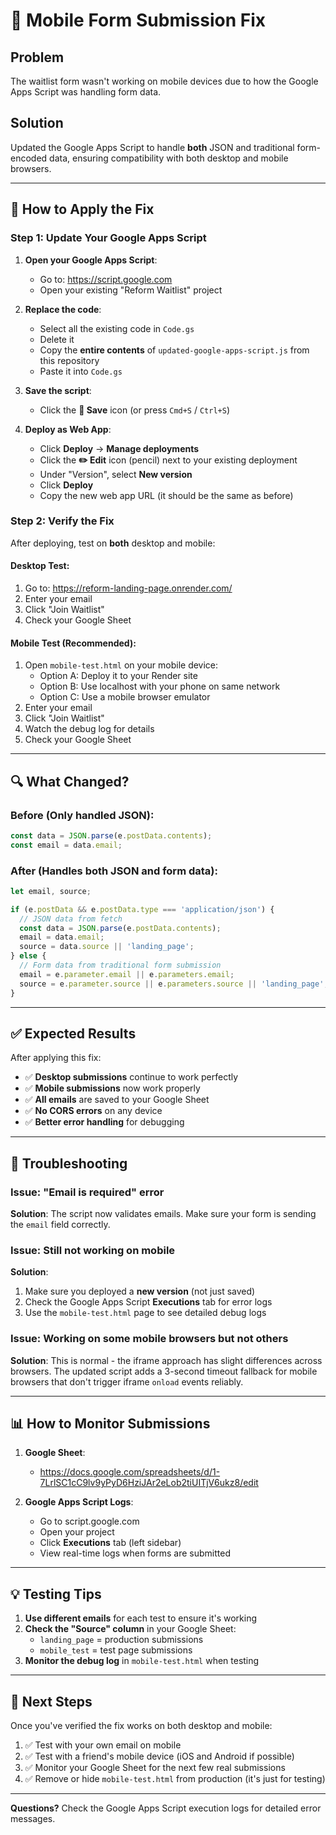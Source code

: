# 📱 Mobile Form Submission Fix

## Problem
The waitlist form wasn't working on mobile devices due to how the Google Apps Script was handling form data.

## Solution
Updated the Google Apps Script to handle **both** JSON and traditional form-encoded data, ensuring compatibility with both desktop and mobile browsers.

---

## 🔧 How to Apply the Fix

### Step 1: Update Your Google Apps Script

1. **Open your Google Apps Script**:
   - Go to: https://script.google.com
   - Open your existing "Reform Waitlist" project

2. **Replace the code**:
   - Select all the existing code in `Code.gs`
   - Delete it
   - Copy the **entire contents** of `updated-google-apps-script.js` from this repository
   - Paste it into `Code.gs`

3. **Save the script**:
   - Click the **💾 Save** icon (or press `Cmd+S` / `Ctrl+S`)

4. **Deploy as Web App**:
   - Click **Deploy** → **Manage deployments**
   - Click the **✏️ Edit** icon (pencil) next to your existing deployment
   - Under "Version", select **New version**
   - Click **Deploy**
   - Copy the new web app URL (it should be the same as before)

### Step 2: Verify the Fix

After deploying, test on **both** desktop and mobile:

#### Desktop Test:
1. Go to: https://reform-landing-page.onrender.com/
2. Enter your email
3. Click "Join Waitlist"
4. Check your Google Sheet

#### Mobile Test (Recommended):
1. Open `mobile-test.html` on your mobile device:
   - Option A: Deploy it to your Render site
   - Option B: Use localhost with your phone on same network
   - Option C: Use a mobile browser emulator
2. Enter your email
3. Click "Join Waitlist"
4. Watch the debug log for details
5. Check your Google Sheet

---

## 🔍 What Changed?

### Before (Only handled JSON):
```javascript
const data = JSON.parse(e.postData.contents);
const email = data.email;
```

### After (Handles both JSON and form data):
```javascript
let email, source;

if (e.postData && e.postData.type === 'application/json') {
  // JSON data from fetch
  const data = JSON.parse(e.postData.contents);
  email = data.email;
  source = data.source || 'landing_page';
} else {
  // Form data from traditional form submission
  email = e.parameter.email || e.parameters.email;
  source = e.parameter.source || e.parameters.source || 'landing_page';
}
```

---

## ✅ Expected Results

After applying this fix:

- ✅ **Desktop submissions** continue to work perfectly
- ✅ **Mobile submissions** now work properly
- ✅ **All emails** are saved to your Google Sheet
- ✅ **No CORS errors** on any device
- ✅ **Better error handling** for debugging

---

## 🐛 Troubleshooting

### Issue: "Email is required" error
**Solution**: The script now validates emails. Make sure your form is sending the `email` field correctly.

### Issue: Still not working on mobile
**Solution**: 
1. Make sure you deployed a **new version** (not just saved)
2. Check the Google Apps Script **Executions** tab for error logs
3. Use the `mobile-test.html` page to see detailed debug logs

### Issue: Working on some mobile browsers but not others
**Solution**: This is normal - the iframe approach has slight differences across browsers. The updated script adds a 3-second timeout fallback for mobile browsers that don't trigger iframe `onload` events reliably.

---

## 📊 How to Monitor Submissions

1. **Google Sheet**:
   - https://docs.google.com/spreadsheets/d/1-7LrlSC1cC9lv9yPyD6HziJAr2eLob2tiUITjV6ukz8/edit

2. **Google Apps Script Logs**:
   - Go to script.google.com
   - Open your project
   - Click **Executions** tab (left sidebar)
   - View real-time logs when forms are submitted

---

## 💡 Testing Tips

1. **Use different emails** for each test to ensure it's working
2. **Check the "Source" column** in your Google Sheet:
   - `landing_page` = production submissions
   - `mobile_test` = test page submissions
3. **Monitor the debug log** in `mobile-test.html` when testing

---

## 🎯 Next Steps

Once you've verified the fix works on both desktop and mobile:

1. ✅ Test with your own email on mobile
2. ✅ Test with a friend's mobile device (iOS and Android if possible)
3. ✅ Monitor your Google Sheet for the next few real submissions
4. ✅ Remove or hide `mobile-test.html` from production (it's just for testing)

---

**Questions?** Check the Google Apps Script execution logs for detailed error messages.

